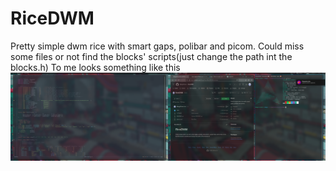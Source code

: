 # RiceDWM
Pretty simple dwm rice with smart gaps, polibar and picom.
Could miss some files  or not find the blocks' scripts(just change the path int the blocks.h)
To me looks something like this
![alt text](https://github.com/MangoTzara/RiceDWM/blob/main/2023-07-11_13-47.png)
